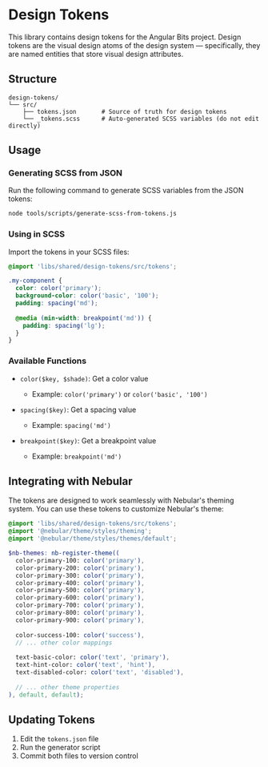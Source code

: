 # Design Tokens

This library contains design tokens for the Angular Bits project. Design tokens are the visual design atoms of the design system — specifically, they are named entities that store visual design attributes.

## Structure

```
design-tokens/
└── src/
    ├── tokens.json       # Source of truth for design tokens
    └── _tokens.scss      # Auto-generated SCSS variables (do not edit directly)
```

## Usage

### Generating SCSS from JSON

Run the following command to generate SCSS variables from the JSON tokens:

```bash
node tools/scripts/generate-scss-from-tokens.js
```

### Using in SCSS

Import the tokens in your SCSS files:

```scss
@import 'libs/shared/design-tokens/src/tokens';

.my-component {
  color: color('primary');
  background-color: color('basic', '100');
  padding: spacing('md');
  
  @media (min-width: breakpoint('md')) {
    padding: spacing('lg');
  }
}
```

### Available Functions

- `color($key, $shade)`: Get a color value
  - Example: `color('primary')` or `color('basic', '100')`
  
- `spacing($key)`: Get a spacing value
  - Example: `spacing('md')`
  
- `breakpoint($key)`: Get a breakpoint value
  - Example: `breakpoint('md')`

## Integrating with Nebular

The tokens are designed to work seamlessly with Nebular's theming system. You can use these tokens to customize Nebular's theme:

```scss
@import 'libs/shared/design-tokens/src/tokens';
@import '@nebular/theme/styles/theming';
@import '@nebular/theme/styles/themes/default';

$nb-themes: nb-register-theme((
  color-primary-100: color('primary'),
  color-primary-200: color('primary'),
  color-primary-300: color('primary'),
  color-primary-400: color('primary'),
  color-primary-500: color('primary'),
  color-primary-600: color('primary'),
  color-primary-700: color('primary'),
  color-primary-800: color('primary'),
  color-primary-900: color('primary'),
  
  color-success-100: color('success'),
  // ... other color mappings
  
  text-basic-color: color('text', 'primary'),
  text-hint-color: color('text', 'hint'),
  text-disabled-color: color('text', 'disabled'),
  
  // ... other theme properties
), default, default);
```

## Updating Tokens

1. Edit the `tokens.json` file
2. Run the generator script
3. Commit both files to version control 